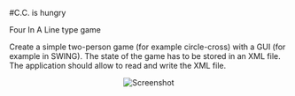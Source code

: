 #C.C. is hungry

Four In A Line type game

Create a simple two-person game (for example circle-cross) with a GUI (for example in SWING). The state of the game has to be stored in an XML file. The application should allow to read and write the XML file.

<p align="center">
  <img src="https://github.com/piotrgiedziun/java_xml/blob/master/lab7/FourInALine/Screenshot.png?raw=true" alt="Screenshot"/>
</p>
